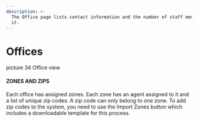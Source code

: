 ```yaml
---
description: >-
  The Office page lists contact information and the number of staff members in
  it.
---
```


# Offices

picture 34 Office view

#### ZONES AND ZIPS

Each office has assigned zones. Each zone has an agent assigned to it and a list of unique zip codes. A zip code can only belong to one zone. To add zip codes to the system, you need to use the Import Zones button which includes a downloadable template for this process.

